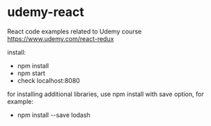 # udemy-react
React code examples related to Udemy course https://www.udemy.com/react-redux

install:

- npm install
- npm start
- check localhost:8080

for installing additional libraries, use npm install with save option, for example:

- npm install --save lodash
